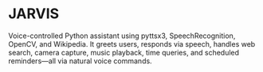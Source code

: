 # JARVIS
Voice-controlled Python assistant using pyttsx3, SpeechRecognition, OpenCV, and Wikipedia. It greets users, responds via speech, handles web search, camera capture, music playback, time queries, and scheduled reminders—all via natural voice commands.
